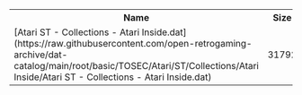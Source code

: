 <table>
<tr><th>Name</th><th>Size</th></tr>
<tr><td>[Atari ST - Collections - Atari Inside.dat](https://raw.githubusercontent.com/open-retrogaming-archive/dat-catalog/main/root/basic/TOSEC/Atari/ST/Collections/Atari Inside/Atari ST - Collections - Atari Inside.dat)</td><td>31792</td></tr>
</table>
